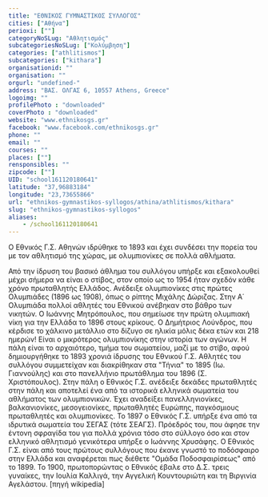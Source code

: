 ```yaml
---
title: "ΕΘΝΙΚΟΣ ΓΥΜΝΑΣΤΙΚΟΣ ΣΥΛΛΟΓΟΣ"
cities: ["Αθήνα"]
perioxi: [""]
categoryNoSLug: "Αθλητισμός"
subcategoriesNoSLug: ["Κολύμβηση"]
categories: ["athlitismos"]
subcategories: ["kithara"]
organisationid: ""
organisation: ""
orgurl: "undefined-"
address: "ΒΑΣ. ΟΛΓΑΣ 6, 10557 Athens, Greece"
logoimg: ""
profilePhoto : "downloaded"
coverPhoto : "downloaded"
website: "www.ethnikosgs.gr"
facebook: "www.facebook.com/ethnikosgs.gr"
phone: ""
email: ""
courses: ""
places: [""]
rensponsibles: ""
zipcode: [""]
UID: "school161120180641"
latitude: "37,96883184"
longitude: "23,73655866"
url: "ethnikos-gymnastikos-syllogos/athina/athlitismos/kithara"
slug: "ethnikos-gymnastikos-syllogos"
aliases:
    - /school161120180641
---
```



Ο Εθνικός Γ.Σ. Αθηνών ιδρύθηκε το 1893 και έχει συνδέσει την πορεία του με τον αθλητισμό της χώρας, με ολυμπιονίκες σε πολλά αθλήματα.

Από την ίδρυση του βασικό άθλημα του συλλόγου υπήρξε και εξακολουθεί μέχρι σήμερα να είναι ο στίβος, στον οποίο ως το 1954 ήταν σχεδόν κάθε χρόνο πρωταθλητής Ελλάδος. Ανέδειξε ολυμπιονίκες στις πρώτες Ολυμπιάδες (1896 ως 1908), όπως ο ρίπτης Μιχάλης Δώριζας. Στην Α΄ Ολυμπιάδα πολλοί αθλητές του Εθνικού ανέβηκαν στο βάθρο των νικητών. Ο Ιωάννης Μητρόπουλος, που σημείωσε την πρώτη ολυμπιακή νίκη για την Ελλάδα το 1896 στους κρίκους. Ο Δημήτριος Λούνδρος, που κέρδισε το χάλκινο μετάλλιο στο δίζυγο σε ηλικία μόλις δέκα ετών και 218 ημερών! Είναι ο μικρότερος ολυμπιονίκης στην ιστορία των αγώνων. Η πάλη είναι το αρχαιότερο, τμήμα του σωματείου, μαζί με το στίβο, αφού δημιουργήθηκε το 1893 χρονιά ίδρυσης του Εθνικού Γ.Σ. Αθλητές του συλλόγου συμμετείχαν και διακρίθηκαν στα &quot;Τήνια&quot; το 1895 (Ιω. Γιαννούλης) και στο πανελλήνιο πρωτάθλημα του 1896 (Σ. Χριστόπουλος). Στην πάλη ο Εθνικός Γ.Σ. ανέδειξε δεκάδες πρωταθλητές στην πάλη και αποτελεί ένα από τα ιστορικά ελληνικά σωματεία του αθλήματος των ολυμπιονικών. Έχει αναδείξει πανελληνιονίκες, βαλκανιονίκες, μεσογειονίκες, πρωταθλητές Ευρώπης, παγκόσμιους πρωταθλητές και ολυμπιονίκες. Το 1897 ο Εθνικός Γ.Σ. υπήρξε ένα από τα ιδρυτικά σωματεία του ΣΕΓΑΣ (τότε ΣΕΑΓΣ). Πρόεδρός του, που άφησε την έντονη σφραγίδα του για πολλά χρόνια τόσο στο σύλλογο όσο και στον ελληνικό αθλητισμό γενικότερα υπήρξε ο Ιωάννης Χρυσάφης. Ο Εθνικός Γ.Σ. είναι από τους πρώτους συλλόγους που έκανε γνωστό το ποδόσφαιρο στην Ελλάδα και αναφέρεται πως διέθετε &quot;Ομάδα Ποδοσφαιρίσεως&quot; από το 1899. Το 1900, πρωτοπορώντας ο Εθνικός έβαλε στο Δ.Σ. τρεις γυναίκες, την Ιουλία Καλλιγά, την Αγγελική Κουντουριώτη και τη Βιργινία Αγελάστου. [πηγή wikipedia]